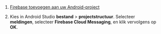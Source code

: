 1. [Firebase toevoegen aan uw Android-project](https://firebase.google.com/docs/android/setup)

2. Kies in Android Studio **bestand** > **projectstructuur**. Selecteer **meldingen**, selecteer **Firebase Cloud Messaging**, en klik vervolgens op **OK**.
